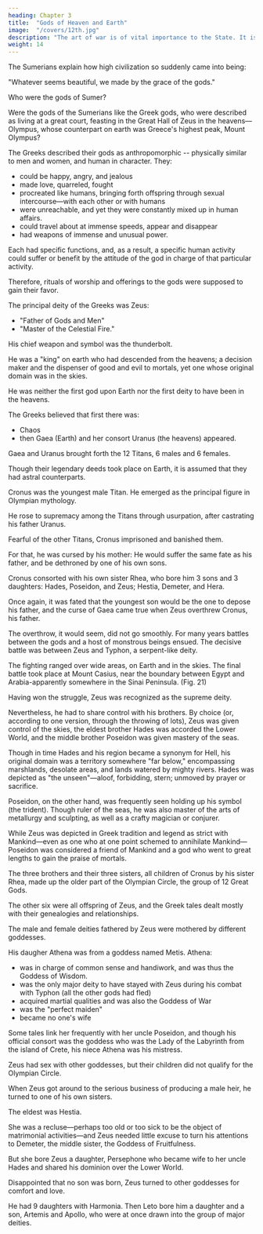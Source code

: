 ```yaml
---
heading: Chapter 3
title:  "Gods of Heaven and Earth"
image:  "/covers/12th.jpg"
description: "The art of war is of vital importance to the State. It is a matter of life and death"
weight: 14
---
```



<!-- What was it that after hundreds of thousands and even millions of years of
painfully slow human development abruptly changed every thing so completely,
and in a one-two-three punch—circa 11,000–7400–3800 B.C.—transformed
primitive nomadic hunters and food gatherers into farmers and pottery makers,
and then into builders of cities, engineers, mathematicians, astronomers,
metallurgists, merchants, musicians, judges, doctors, authors, librarians, priests?

One can go further and ask an even more basic question, so well stated by
Professor Robert J. Braidwood (Prehistoric Men): "Why did it happen at all? Why
are all human beings not still living as the Maglemosians did?" -->

The Sumerians explain how high civilization so suddenly came into being:

"Whatever seems beautiful, we made by the grace of the gods."

Who were the gods of Sumer?

Were the gods of the Sumerians like the Greek gods, who were described as living at a great court, feasting in the Great Hall of Zeus in the heavens—Olympus, whose counterpart on earth was Greece's highest peak, Mount Olympus?

The Greeks described their gods as anthropomorphic -- physically similar to men and women, and human in character. They:
- could be happy, angry, and jealous
- made love, quarreled, fought
- procreated like humans, bringing forth offspring through sexual intercourse—with each other or with humans
- were unreachable, and yet they were constantly mixed up in human affairs.
- could travel about at immense speeds, appear and disappear
- had weapons of immense and unusual power. 

Each had specific functions, and, as a result, a specific human activity could suffer or benefit by the attitude of the god in charge of that particular activity.

Therefore, rituals of worship and offerings to the gods were supposed to gain their favor.

The principal deity of the Greeks was Zeus:
- "Father of Gods and Men"
- "Master of the Celestial Fire." 

His chief weapon and symbol was the thunderbolt. 

He was a "king" on earth who had descended from the heavens; a decision maker and the dispenser of good and evil to mortals, yet one whose original domain was in the skies.

He was neither the first god upon Earth nor the first deity to have been in the heavens. 

<!-- Mixing theology with cosmology to come up with what scholars treat as mythology,  -->

The Greeks believed that first there was:
- Chaos
- then Gaea (Earth) and her consort Uranus (the heavens) appeared. 

Gaea and Uranus brought forth the 12 Titans, 6 males and 6 females. 

Though their legendary deeds took place on Earth, it is assumed that they had astral counterparts.

Cronus was the youngest male Titan. He emerged as the principal figure in Olympian mythology. 

He rose to supremacy among the Titans through usurpation, after castrating his father Uranus. 

Fearful of the other Titans, Cronus imprisoned and banished them. 

For that, he was cursed by his mother: He would suffer the same fate as his father, and be dethroned by one of his own sons.

Cronus consorted with his own sister Rhea, who bore him 3 sons and 3 daughters: Hades, Poseidon, and Zeus; Hestia, Demeter, and Hera. 

Once again, it was fated that the youngest son would be the one to depose his father, and the curse of Gaea came true when Zeus overthrew Cronus, his father.

The overthrow, it would seem, did not go smoothly. For many years battles between the gods and a host of monstrous beings ensued. The decisive battle was between Zeus and Typhon, a serpent-like deity. 

The fighting ranged over wide areas, on Earth and in the skies. The final battle took place at Mount Casius, near the boundary between Egypt and Arabia-apparently somewhere in the Sinai Peninsula. (Fig. 21)

<!-- Illustration:
Battle between Zeus and Typhon -->

Having won the struggle, Zeus was recognized as the supreme deity.

Nevertheless, he had to share control with his brothers. By choice (or, according to one version, through the throwing of lots), Zeus was given control of the skies, the eldest brother Hades was accorded the Lower World, and the middle brother Poseidon was given mastery of the seas.

Though in time Hades and his region became a synonym for Hell, his original domain was a territory somewhere "far below," encompassing marshlands, desolate areas, and lands watered by mighty rivers. Hades was depicted as "the unseen"—aloof, forbidding, stern; unmoved by prayer or sacrifice. 

Poseidon, on the other hand, was frequently seen holding up his symbol (the trident). Though ruler of the seas, he was also master of the arts of metallurgy and sculpting, as well as a crafty magician or conjurer. 

While Zeus was depicted in Greek tradition and legend as strict with Mankind—even as one who at one point schemed to annihilate Mankind—Poseidon was considered a friend of Mankind and a god who went to great lengths to gain the praise of mortals.

The three brothers and their three sisters, all children of Cronus by his sister Rhea, made up the older part of the Olympian Circle, the group of 12 Great Gods. 

The other six were all offspring of Zeus, and the Greek tales dealt mostly with their genealogies and relationships.

The male and female deities fathered by Zeus were mothered by different goddesses.

His daugher Athena was from a goddess named Metis. Athena:
- was in charge of common sense and handiwork, and was thus the Goddess of Wisdom. 
- was the only major deity to have stayed with Zeus during his combat with Typhon (all the other gods had fled)
- acquired martial qualities and was also the Goddess of War
- was the "perfect maiden"
- became no one's wife

Some tales link her frequently with her uncle Poseidon, and though his official consort was the goddess who was the Lady of the Labyrinth from the island of Crete, his niece Athena was his mistress.

Zeus had sex with other goddesses, but their children did not qualify for the Olympian Circle. 

When Zeus got around to the serious business of producing a male heir, he turned to one of his own sisters. 

The eldest was Hestia. 

She was a recluse—perhaps too old or too sick to be the object of matrimonial activities—and Zeus needed little excuse to turn his attentions to Demeter, the middle sister, the Goddess of Fruitfulness.

But she bore Zeus a daughter, Persephone who became wife to her uncle Hades and shared his dominion over the Lower WorId.

Disappointed that no son was born, Zeus turned to other goddesses for comfort and love. 

He had 9 daughters with Harmonia. Then Leto bore him a daughter and a son, Artemis and Apollo, who were at once drawn into the group of major deities.

